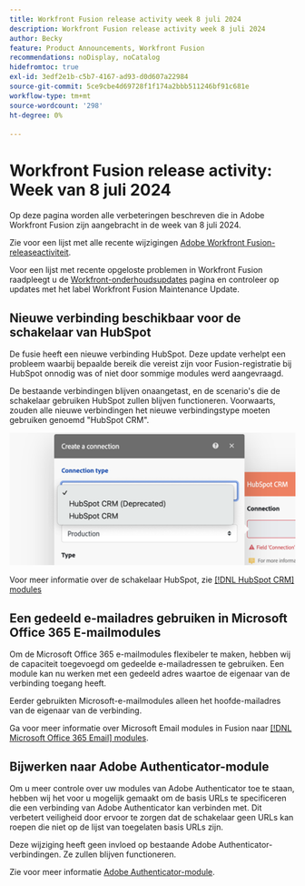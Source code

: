```yaml
---
title: Workfront Fusion release activity week 8 juli 2024
description: Workfront Fusion release activity week 8 juli 2024
author: Becky
feature: Product Announcements, Workfront Fusion
recommendations: noDisplay, noCatalog
hidefromtoc: true
exl-id: 3edf2e1b-c5b7-4167-ad93-d0d607a22984
source-git-commit: 5ce9cbe4d69728f1f174a2bbb511246bf91c681e
workflow-type: tm+mt
source-wordcount: '298'
ht-degree: 0%

---
```


# Workfront Fusion release activity: Week van 8 juli 2024

Op deze pagina worden alle verbeteringen beschreven die in Adobe Workfront Fusion zijn aangebracht in de week van 8 juli 2024.

Zie voor een lijst met alle recente wijzigingen [Adobe Workfront Fusion-releaseactiviteit](../../../product-announcements/product-releases/fusion-release-activity/fusion-release-activity.md).

Voor een lijst met recente opgeloste problemen in Workfront Fusion raadpleegt u de [Workfront-onderhoudsupdates](https://experienceleague.adobe.com/docs/workfront-known-issues/releases/current-updates.html) pagina en controleer op updates met het label Workfront Fusion Maintenance Update.

## Nieuwe verbinding beschikbaar voor de schakelaar van HubSpot

De fusie heeft een nieuwe verbinding HubSpot. Deze update verhelpt een probleem waarbij bepaalde bereik die vereist zijn voor Fusion-registratie bij HubSpot onnodig was of niet door sommige modules werd aangevraagd.

De bestaande verbindingen blijven onaangetast, en de scenario&#39;s die de schakelaar gebruiken HubSpot zullen blijven functioneren. Voorwaarts, zouden alle nieuwe verbindingen het nieuwe verbindingstype moeten gebruiken genoemd &quot;HubSpot CRM&quot;.

![Nieuwe HubSpot-verbinding](/help/quicksilver/product-announcements/product-releases/fusion-release-activity/assets/new-hubspot-connection.png)

Voor meer informatie over de schakelaar HubSpot, zie [[!DNL HubSpot CRM] modules](/help/quicksilver/workfront-fusion/apps-and-their-modules/hubspot-crm-modules.md)

## Een gedeeld e-mailadres gebruiken in Microsoft Office 365 E-mailmodules

Om de Microsoft Office 365 e-mailmodules flexibeler te maken, hebben wij de capaciteit toegevoegd om gedeelde e-mailadressen te gebruiken. Een module kan nu werken met een gedeeld adres waartoe de eigenaar van de verbinding toegang heeft.

Eerder gebruikten Microsoft-e-mailmodules alleen het hoofde-mailadres van de eigenaar van de verbinding.

Ga voor meer informatie over Microsoft Email modules in Fusion naar [[!DNL Microsoft Office 365 Email] modules](/help/quicksilver/workfront-fusion/apps-and-their-modules/microsoft-365-email-modules.md).

## Bijwerken naar Adobe Authenticator-module

Om u meer controle over uw modules van Adobe Authenticator toe te staan, hebben wij het voor u mogelijk gemaakt om de basis URLs te specificeren die een verbinding van Adobe Authenticator kan verbinden met. Dit verbetert veiligheid door ervoor te zorgen dat de schakelaar geen URLs kan roepen die niet op de lijst van toegelaten basis URLs zijn.

Deze wijziging heeft geen invloed op bestaande Adobe Authenticator-verbindingen. Ze zullen blijven functioneren.

Zie voor meer informatie [Adobe Authenticator-module](/help/quicksilver/workfront-fusion/apps-and-their-modules/adobe-authenticator-modules.md).

